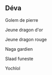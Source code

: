 ## Déva


Golem de pierre

Jeune dragon d'or

Jeune dragon rouge

Naga gardien

Slaad funeste

Yochlol
